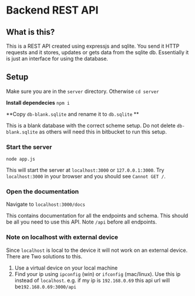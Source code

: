# Backend REST API

## What is this?
This is a REST API created using expressjs and sqlite. You send it HTTP requests and it stores, updates or gets data from the sqlite db.
Essentially it is just an interface for using the database. 

## Setup
Make sure you are in the `server` directory. Otherwise `cd server`

**Install dependecies**
`npm i`

**Copy `db-blank.sqlite` and rename it to `db.sqlite` **

This is a blank database with the correct scheme setup. Do not delete `db-blank.sqlite` as others will need this in bitbucket to run this setup. 

### Start the server

`node app.js`

This will start the server at `localhost:3000` or `127.0.0.1:3000`. Try `localhost:3000` in your browser and you should see `Cannot GET /`.

### Open the documentation
Navigate to `localhost:3000/docs`

This contains documentation for all the endpoints and schema. This should be all you need to use this API. Note `/api` before all endpoints. 

### Note on localhost with external device
Since `localhost` is local to the device it will not work on an external device. There are Two solutions to this. 
1. Use a virtual device on your local machine
2. Find your ip using `ipconfig` (win) or `ifconfig` (mac/linux). Use this ip instead of `localhost`. e.g. if my ip is `192.168.0.69` this api url will be`192.168.0.69:3000/api` 